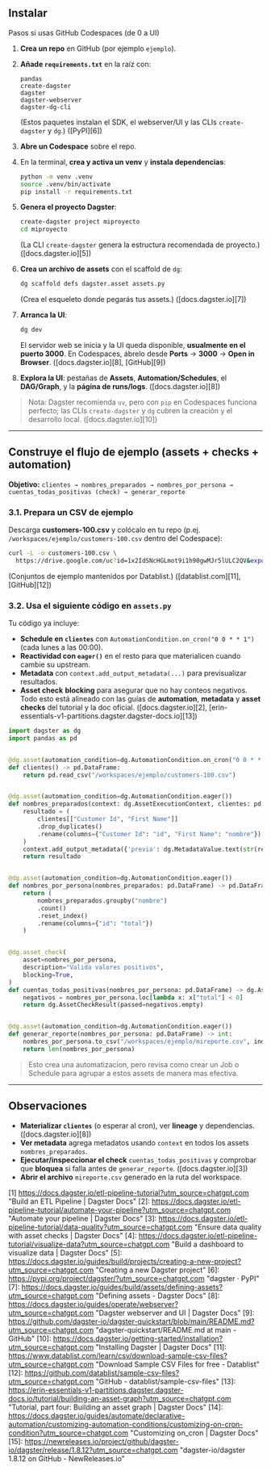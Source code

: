 ## Instalar

Pasos si usas GitHub Codespaces (de 0 a UI)

1. **Crea un repo** en GitHub (por ejemplo `ejemplo`).
2. **Añade `requirements.txt`** en la raíz con:

   ```
   pandas
   create-dagster
   dagster
   dagster-webserver
   dagster-dg-cli
   ```

   (Estos paquetes instalan el SDK, el webserver/UI y las CLIs `create-dagster` y `dg`.) ([PyPI][6])
3. **Abre un Codespace** sobre el repo.
4. En la terminal, **crea y activa un venv** y **instala dependencias**:

   ```bash
   python -m venv .venv
   source .venv/bin/activate
   pip install -r requirements.txt
   ```
5. **Genera el proyecto Dagster**:

   ```bash
   create-dagster project miproyecto
   cd miproyecto
   ```

   (La CLI `create-dagster` genera la estructura recomendada de proyecto.) ([docs.dagster.io][5])
6. **Crea un archivo de assets** con el scaffold de `dg`:

   ```bash
   dg scaffold defs dagster.asset assets.py
   ```

   (Crea el esqueleto donde pegarás tus assets.) ([docs.dagster.io][7])
7. **Arranca la UI**:

   ```bash
   dg dev
   ```

   El servidor web se inicia y la UI queda disponible, **usualmente en el puerto 3000**. En Codespaces, ábrelo desde **Ports** → **3000** → **Open in Browser**. ([docs.dagster.io][8], [GitHub][9])
8. **Explora la UI**: pestañas de **Assets**, **Automation/Schedules**, el **DAG/Graph**, y la **página de runs/logs**. ([docs.dagster.io][8])

> Nota: Dagster recomienda `uv`, pero con `pip` en Codespaces funciona perfecto; las CLIs `create-dagster` y `dg` cubren la creación y el desarrollo local. ([docs.dagster.io][10])

---

## Construye el flujo de ejemplo (assets + checks + automation)

**Objetivo:** `clientes → nombres_preparados → nombres_por_persona → cuentas_todas_positivas (check) → generar_reporte`

### 3.1. Prepara un CSV de ejemplo

Descarga **customers-100.csv** y colócalo en tu repo (p.ej. `/workspaces/ejemplo/customers-100.csv` dentro del Codespace):

```bash
curl -L -o customers-100.csv \
  https://drive.google.com/uc?id=1x2IdSNcHGLmot9i1h90gwMJr5lULC2QV&export=download
```

(Conjuntos de ejemplo mantenidos por Datablist.) ([datablist.com][11], [GitHub][12])

### 3.2. Usa el siguiente código en `assets.py`

Tu código ya incluye:

* **Schedule en `clientes`** con `AutomationCondition.on_cron("0 0 * * 1")` (cada lunes a las 00:00).
* **Reactividad con `eager()`** en el resto para que materialicen cuando cambie su upstream.
* **Metadata** con `context.add_output_metadata(...)` para previsualizar resultados.
* **Asset check** **blocking** para asegurar que no hay conteos negativos.
  Todo esto está alineado con las guías de **automation**, **metadata** y **asset checks** del tutorial y la doc oficial. ([docs.dagster.io][2], [erin-essentials-v1-partitions.dagster.dagster-docs.io][13])

```python
import dagster as dg
import pandas as pd


@dg.asset(automation_condition=dg.AutomationCondition.on_cron("0 0 * * 1"))
def clientes() -> pd.DataFrame:
    return pd.read_csv("/workspaces/ejemplo/customers-100.csv")


@dg.asset(automation_condition=dg.AutomationCondition.eager())
def nombres_preparados(context: dg.AssetExecutionContext, clientes: pd.DataFrame) -> pd.DataFrame:
    resultado = (
        clientes[["Customer Id", "First Name"]]
        .drop_duplicates()
        .rename(columns={"Customer Id": "id", "First Name": "nombre"})
    )
    context.add_output_metadata({'previa': dg.MetadataValue.text(str(resultado.head()))})
    return resultado


@dg.asset(automation_condition=dg.AutomationCondition.eager())
def nombres_por_persona(nombres_preparados: pd.DataFrame) -> pd.DataFrame:
    return (
        nombres_preparados.groupby("nombre")
        .count()
        .reset_index()
        .rename(columns={"id": "total"})
    )


@dg.asset_check(
    asset=nombres_por_persona,
    description="Valida valores positivos",
    blocking=True,
)
def cuentas_todas_positivas(nombres_por_persona: pd.DataFrame) -> dg.AssetCheckResult:
    negativos = nombres_por_persona.loc[lambda x: x["total"] < 0]
    return dg.AssetCheckResult(passed=negativos.empty)


@dg.asset(automation_condition=dg.AutomationCondition.eager())
def generar_reporte(nombres_por_persona: pd.DataFrame) -> int:
    nombres_por_persona.to_csv("/workspaces/ejemplo/mireporte.csv", index=False)
    return len(nombres_por_persona)
```

> Esto crea una automatizacion, pero revisa como crear un Job o Schedule para agrupar a estos assets de manera mas efectiva.

---

## Observaciones

* **Materializar `clientes`** (o esperar al cron), ver **lineage** y dependencias. ([docs.dagster.io][8])
* **Ver metadata** agrega metadatos usando `context` en todos los assets `nombres_preparados`. 
* **Ejecutar/inspeccionar el check** `cuentas_todas_positivas` y comprobar que **bloquea** si falla antes de `generar_reporte`. ([docs.dagster.io][3])
* **Abrir el archivo** `mireporte.csv` generado en la ruta del workspace.



[1] https://docs.dagster.io/etl-pipeline-tutorial?utm_source=chatgpt.com "Build an ETL Pipeline | Dagster Docs"
[2]: https://docs.dagster.io/etl-pipeline-tutorial/automate-your-pipeline?utm_source=chatgpt.com "Automate your pipeline | Dagster Docs"
[3]: https://docs.dagster.io/etl-pipeline-tutorial/data-quality?utm_source=chatgpt.com "Ensure data quality with asset checks | Dagster Docs"
[4]: https://docs.dagster.io/etl-pipeline-tutorial/visualize-data?utm_source=chatgpt.com "Build a dashboard to visualize data | Dagster Docs"
[5]: https://docs.dagster.io/guides/build/projects/creating-a-new-project?utm_source=chatgpt.com "Creating a new Dagster project"
[6]: https://pypi.org/project/dagster/?utm_source=chatgpt.com "dagster · PyPI"
[7]: https://docs.dagster.io/guides/build/assets/defining-assets?utm_source=chatgpt.com "Defining assets - Dagster Docs"
[8]: https://docs.dagster.io/guides/operate/webserver?utm_source=chatgpt.com "Dagster webserver and UI | Dagster Docs"
[9]: https://github.com/dagster-io/dagster-quickstart/blob/main/README.md?utm_source=chatgpt.com "dagster-quickstart/README.md at main - GitHub"
[10]: https://docs.dagster.io/getting-started/installation?utm_source=chatgpt.com "Installing Dagster | Dagster Docs"
[11]: https://www.datablist.com/learn/csv/download-sample-csv-files?utm_source=chatgpt.com "Download Sample CSV Files for free - Datablist"
[12]: https://github.com/datablist/sample-csv-files?utm_source=chatgpt.com "GitHub - datablist/sample-csv-files"
[13]: https://erin-essentials-v1-partitions.dagster.dagster-docs.io/tutorial/building-an-asset-graph?utm_source=chatgpt.com "Tutorial, part four: Building an asset graph | Dagster Docs"
[14]: https://docs.dagster.io/guides/automate/declarative-automation/customizing-automation-conditions/customizing-on-cron-condition?utm_source=chatgpt.com "Customizing on_cron | Dagster Docs"
[15]: https://newreleases.io/project/github/dagster-io/dagster/release/1.8.12?utm_source=chatgpt.com "dagster-io/dagster 1.8.12 on GitHub - NewReleases.io"
